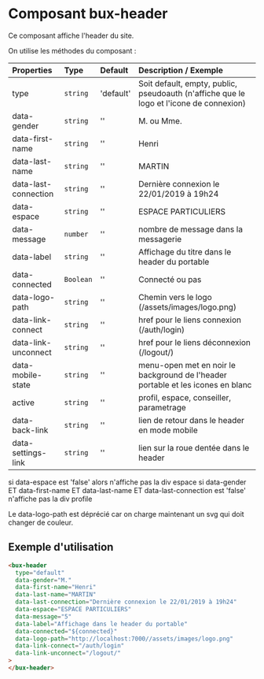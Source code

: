 # Composant bux-header

Ce composant affiche l'header du site.

On utilise les méthodes du composant :

| Properties           | Type      | Default   | Description / Exemple                                                                   |
| :------------------- | :-------- | :-------- | :-------------------------------------------------------------------------------------- |
| type                 | `string`  | 'default' | Soit default, empty, public, pseudoauth (n'affiche que le logo et l'icone de connexion) |
| data-gender          | `string`  | ''        | M. ou Mme.                                                                              |
| data-first-name      | `string`  | ''        | Henri                                                                                   |
| data-last-name       | `string`  | ''        | MARTIN                                                                                  |
| data-last-connection | `string`  | ''        | Dernière connexion le 22/01/2019 à 19h24                                                |
| data-espace          | `string`  | ''        | ESPACE PARTICULIERS                                                                     |
| data-message         | `number`  | ''        | nombre de message dans la messagerie                                                    |
| data-label           | `string`  | ''        | Affichage du titre dans le header du portable                                           |
| data-connected       | `Boolean` | ''        | Connecté ou pas                                                                         |
| data-logo-path       | `string`  | ''        | Chemin vers le logo (/assets/images/logo.png)                                           |
| data-link-connect    | `string`  | ''        | href pour le liens connexion (/auth/login)                                              |
| data-link-unconnect  | `string`  | ''        | href pour le liens déconnexion (/logout/)                                               |
| data-mobile-state    | `string`  | ''        | menu-open met en noir le background de l'header portable et les icones en blanc         |
| active               | `string`  | ''        | profil, espace, conseiller, parametrage                                                 |
| data-back-link       | `string`  | ''        | lien de retour dans le header en mode mobile                                            |
| data-settings-link   | `string`  | ''        | lien sur la roue dentée dans le header                                                  |

si data-espace est 'false' alors n'affiche pas la div espace
si data-gender ET data-first-name ET data-last-name ET data-last-connection est 'false' n'affiche pas la div profile

Le data-logo-path est déprécié car on charge maintenant un svg qui doit changer de couleur.

## Exemple d'utilisation

```html
<bux-header
  type="default"
  data-gender="M."
  data-first-name="Henri"
  data-last-name="MARTIN"
  data-last-connection="Dernière connexion le 22/01/2019 à 19h24"
  data-espace="ESPACE PARTICULIERS"
  data-message="5"
  data-label="Affichage dans le header du portable"
  data-connected="${connected}"
  data-logo-path="http://localhost:7000//assets/images/logo.png"
  data-link-connect="/auth/login"
  data-link-unconnect="/logout/"
>
</bux-header>
```
